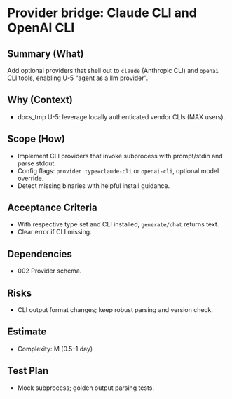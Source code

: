 # Provider bridge: Claude CLI and OpenAI CLI

## Summary (What)
Add optional providers that shell out to `claude` (Anthropic CLI) and `openai` CLI tools, enabling U-5 “agent as a llm provider”.

## Why (Context)
- docs_tmp U-5: leverage locally authenticated vendor CLIs (MAX users).

## Scope (How)
- Implement CLI providers that invoke subprocess with prompt/stdin and parse stdout.
- Config flags: `provider.type=claude-cli` or `openai-cli`, optional model override.
- Detect missing binaries with helpful install guidance.

## Acceptance Criteria
- With respective type set and CLI installed, `generate/chat` returns text.
- Clear error if CLI missing.

## Dependencies
- 002 Provider schema.

## Risks
- CLI output format changes; keep robust parsing and version check.

## Estimate
- Complexity: M (0.5–1 day)

## Test Plan
- Mock subprocess; golden output parsing tests.

